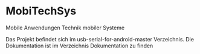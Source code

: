 # MobiTechSys
Mobile Anwendungen Technik mobiler Systeme

Das Projekt befindet sich im usb-serial-for-android-master Verzeichnis.
Die Dokumentation ist im Verzeichnis Dokumentation zu finden
